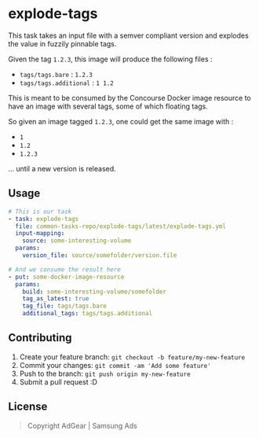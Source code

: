 # explode-tags

This task takes an input file with a semver compliant version and explodes the
value in fuzzily pinnable tags.

Given the tag `1.2.3`, this image will produce the following files :

- `tags/tags.bare` : `1.2.3`
- `tags/tags.additional` : `1 1.2`

This is meant to be consumed by the Concourse Docker image resource to have an
image with several tags, some of which floating tags.

So given an image tagged `1.2.3`, one could get the same image with :

- `1`
- `1.2`
- `1.2.3`

... until a new version is released.

## Usage

```yaml
# This is our task
- task: explode-tags
  file: common-tasks-repo/explode-tags/latest/explode-tags.yml
  input-mapping:
    source: some-interesting-volume
  params:
    version_file: source/somefolder/version.file

# And we consume the result here
- put: some-docker-image-resource
  params:
    build: some-interesting-volume/somefolder
    tag_as_latest: true
    tag_file: tags/tags.bare
    additional_tags: tags/tags.additional
```

## Contributing

1.  Create your feature branch: `git checkout -b feature/my-new-feature`
2.  Commit your changes: `git commit -am 'Add some feature'`
3.  Push to the branch: `git push origin my-new-feature`
4.  Submit a pull request :D

## License

> Copyright AdGear | Samsung Ads
